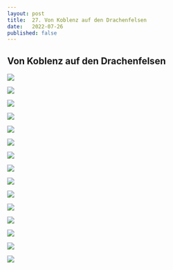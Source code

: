 ```yaml
---
layout: post
title:  27. Von Koblenz auf den Drachenfelsen
date:   2022-07-26
published: false
---
```


##  Von Koblenz auf den Drachenfelsen ##

![](/img/20220727__ms_res_donneff_0.jpg)

![](/img/20220727__ms_res_donneff_1.jpg)

![](/img/20220727__ms_res_donneff_2.jpg)

![](/img/20220727__ms_res_donneff_3.jpg)

![](/img/20220727__ms_res_donneff_4.jpg)

![](/img/20220727__ms_res_donneff_5.jpg)

![](/img/20220727__ms_res_donneff_6.jpg)

![](/img/20220727__ms_res_donneff_7.jpg)

![](/img/20220727__ms_res_donneff_8.jpg)

![](/img/20220727__ms_res_donneff_9.jpg)

![](/img/20220727__ms_res_donneff_10.jpg)

![](/img/20220727__ms_res_donneff_11.jpg)

![](/img/20220727__ms_res_donneff_12.jpg)

![](/img/20220727__ms_res_donneff_13.jpg)

![](/img/20220727__ms_res_donneff_14.jpg)
